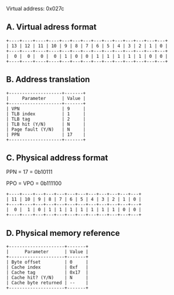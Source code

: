 Virtual address: 0x027c

## A. Virtual adress format
```
+----+----+----+----+---+---+---+---+---+---+---+---+---+---+
| 13 | 12 | 11 | 10 | 9 | 8 | 7 | 6 | 5 | 4 | 3 | 2 | 1 | 0 |
+----+----+----+----+---+---+---+---+---+---+---+---+---+---+
|  0 |  0 |  0 |  0 | 1 | 0 | 0 | 1 | 1 | 1 | 1 | 1 | 0 | 0 |
+----+----+----+----+---+---+---+---+---+---+---+---+---+---+
```

## B. Address translation
```
+--------------------+-------+
|     Parameter      | Value |
+--------------------+-------+
| VPN                | 9     |
| TLB index          | 1     |
| TLB tag            | 2     |
| TLB hit (Y/N)      | N     |
| Page fault (Y/N)   | N     |
| PPN                | 17    |
+--------------------+-------+
```

## C. Physical address format

PPN = 17 = 0b10111

PPO = VPO = 0b111100

```
+----+----+---+---+---+---+---+---+---+---+---+---+
| 11 | 10 | 9 | 8 | 7 | 6 | 5 | 4 | 3 | 2 | 1 | 0 |
+----+----+---+---+---+---+---+---+---+---+---+---+
|  0 |  1 | 0 | 1 | 1 | 1 | 1 | 1 | 1 | 1 | 0 | 0 |
+----+----+---+---+---+---+---+---+---+---+---+---+
```

## D. Physical memory reference 

```
+---------------------+-------+
|      Parameter      | Value |
+---------------------+-------+
| Byte offset         | 0     |
| Cache index         | 0xf   |
| Cache tag           | 0x17  |
| Cache hit? (Y/N)    | N     |
| Cache byte returned | --    |
+---------------------+-------+
```
